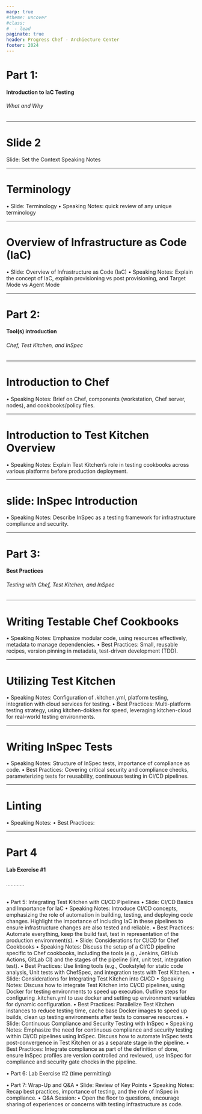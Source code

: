 ```yaml
---
marp: true
#theme: uncover
#class:
#  - lead
paginate: true
header: Progress Chef - Archiecture Center
footer: 2024
---
```

# Part 1: 
#### Introduction to IaC Testing
###### What and Why

---
# Slide 2
Slide: Set the Context
Speaking Notes

---
# Terminology
•	Slide: Terminology 
•	Speaking Notes: quick review of any unique terminology

---
# Overview of Infrastructure as Code (IaC)
•	Slide: Overview of Infrastructure as Code (IaC)
•	Speaking Notes: Explain the concept of IaC, explain provisioning vs post provisioning, and Target Mode vs Agent Mode

---
# Part 2: 
#### Tool(s) introduction 
###### Chef, Test Kitchen, and InSpec

---
# Introduction to Chef
•	Speaking Notes: Brief on Chef, components (workstation, Chef server, nodes), and cookbooks/policy files.

---
# Introduction to Test Kitchen Overview
•	Speaking Notes: Explain Test Kitchen’s role in testing cookbooks across various platforms before production deployment.

---
# slide: InSpec Introduction
•	Speaking Notes: Describe InSpec as a testing framework for infrastructure compliance and security.

---
# Part 3: 
#### Best Practices
###### Testing with Chef, Test Kitchen, and InSpec

---
# Writing Testable Chef Cookbooks 
•	Speaking Notes: Emphasize modular code, using resources effectively, metadata to manage dependencies.
•	Best Practices: Small, reusable recipes, version pinning in metadata, test-driven development (TDD).

---
# Utilizing Test Kitchen 
•	Speaking Notes: Configuration of .kitchen.yml, platform testing, integration with cloud services for testing.
•	Best Practices: Multi-platform testing strategy, using kitchen-dokken for speed, leveraging kitchen-cloud for real-world testing environments.

---
# Writing InSpec Tests
•	Speaking Notes: Structure of InSpec tests, importance of compliance as code.
•	Best Practices: Covering critical security and compliance checks, parameterizing tests for reusability, continuous testing in CI/CD pipelines.

---
# Linting
•	Speaking Notes:
•	Best Practices:

---
# Part 4
#### Lab Exercise #1
###### ............

•	Part 5: Integrating Test Kitchen with CI/CD Pipelines 
•	Slide: CI/CD Basics and Importance for IaC
•	Speaking Notes: Introduce CI/CD concepts, emphasizing the role of automation in building, testing, and deploying code changes. Highlight the importance of including IaC in these pipelines to ensure infrastructure changes are also tested and reliable.
•	Best Practices: Automate everything, keep the build fast, test in representation of the production environment(s).
•	Slide: Considerations for CI/CD for Chef Cookbooks 
•	Speaking Notes: Discuss the setup of a CI/CD pipeline specific to Chef cookbooks, including the tools (e.g., Jenkins, GitHub Actions, GitLab CI) and the stages of the pipeline (lint, unit test, integration test).
•	Best Practices: Use linting tools (e.g., Cookstyle) for static code analysis, Unit tests with ChefSpec, and integration tests with Test Kitchen.
•	Slide: Considerations for Integrating Test Kitchen into CI/CD 
•	Speaking Notes: Discuss how to integrate Test Kitchen into CI/CD pipelines, using Docker for testing environments to speed up execution. Outline steps for configuring .kitchen.yml to use docker and setting up environment variables for dynamic configuration.
•	Best Practices: Parallelize Test Kitchen instances to reduce testing time, cache base Docker images to speed up builds, clean up testing environments after tests to conserve resources.
•	Slide: Continuous Compliance and Security Testing with InSpec 
•	Speaking Notes: Emphasize the need for continuous compliance and security testing within CI/CD pipelines using InSpec. Discuss how to automate InSpec tests post-convergence in Test Kitchen or as a separate stage in the pipeline.
•	Best Practices: Integrate compliance as part of the definition of done, ensure InSpec profiles are version controlled and reviewed, use InSpec for compliance and security  gate checks in the pipeline.

•	Part 6: Lab Exercise #2 (time permitting)

•	Part 7: Wrap-Up and Q&A
•	Slide: Review of Key Points 
•	Speaking Notes: Recap best practices, importance of testing, and the role of InSpec in compliance.
•	Q&A Session:
•	Open the floor to questions, encourage sharing of experiences or concerns with testing infrastructure as code.
